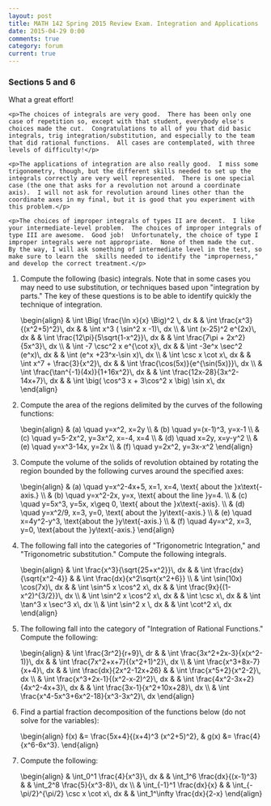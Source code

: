 ```yaml
---
layout: post
title: MATH 142 Spring 2015 Review Exam. Integration and Applications
date: 2015-04-29 0:00
comments: true
category: forum
current: true
---
```


<div class="well">
	<h3>Sections 5 and 6</h3>
	<p>What a great effort!</p>

	<p>The choices of integrals are very good.  There has been only one case of repetition so, except with that student, everybody else's choices made the cut.  Congratulations to all of you that did basic integrals, trig integration/substitution, and especially to the team that did rational functions.  All cases are contemplated, with three levels of difficulty!</p>

	<p>The applications of integration are also really good.  I miss some trigonometry, though, but the different skills needed to set up the integrals correctly are very well represented.  There is one special case (the one that asks for a revolution not around a coordinate axis).  I will not ask for revolution around lines other than the coordinate axes in my final, but it is good that you experiment with this problem.</p>

	<p>The choices of improper integrals of types II are decent.  I like your intermediate-level problem.  The choices of improper integrals of type III are awesome.  Good job!  Unfortunately, the choice of type I improper integrals were not appropriate.  None of them made the cut.  By the way, I will ask something of intermediate level in the test, so  make sure to learn the  skills needed to identify the "improperness," and develop the correct treatment.</p>
</div>

1. Compute the following (basic) integrals.  Note that in some cases you may need to use substitution, or techniques based upon "integration by parts."  The key of these questions is to be able to identify quickly the technique of integration.
	<div>
		\begin{align}
		& \int \Big( \frac{\ln x}{x} \Big)^2 \, dx &
		& \int \frac{x^3}{(x^2+5)^2}\, dx &
		& \int x^3 ( \sin^2 x -1)\, dx \\
		& \int (x-25)^2 e^{2x}\, dx &
		& \int \frac{12\pi}{5\sqrt{1-x^2}}\, dx &
		& \int \frac{7\pi + 2x^2}{5x^3}\, dx \\
		& \int -7 \csc^2 x e^{\cot x}\, dx &
		& \int -3e^x \sec^2 (e^x)\, dx &
		& \int (e^x +23^x-\sin x)\, dx \\
		& \int \csc x \cot x\, dx &
		& \int x^7 + \frac{3}{x^2}\, dx &
		& \int \frac{\cos(5x)}{e^{\sin(5x)}}\, dx \\
		& \int \frac{\tan^{-1}(4x)}{1+16x^2}\, dx &
		& \int \frac{12x-28}{3x^2-14x+7}\, dx &
		& \int \big( \cos^3 x + 3\cos^2 x \big) \sin x\, dx
		\end{align}
	</div>

2. Compute the area of the regions delimited by the curves of the following functions:
	<div>
		\begin{align}
		& (a) \quad y=x^2, x=2y \\
		& (b) \quad y=(x-1)^3, y=x-1 \\
		& (c) \quad y=5-2x^2, y=3x^2, x=-4, x=4 \\
		& (d) \quad x=2y, x=y-y^2 \\
		& (e) \quad y=x^3-14x, y=2x \\
		& (f) \quad y=2x^2, y=3x-x^2
		\end{align}
	</div>

3. Compute the volume of the solids of revolution obtained by rotating the region bounded by the following curves around the specified axes:
	<div>
		\begin{align}
		& (a) \quad y=x^2-4x+5, x=1, x=4, \text{ about the }x\text{-axis.} \\
		& (b) \quad y=x^2-2x, y=x, \text{ about the line }y=4. \\
		& (c) \quad y=5x^3, y=5x, x\geq 0, \text{ about the }x\text{-axis}. \\
		& (d) \quad y=x^2/9, x=3, y=0, \text{ about the }y\text{-axis.} \\
		& (e) \quad x=4y^2-y^3, \text{about the }y\text{-axis.} \\
		& (f) \quad 4y=x^2, x=3, y=0, \text{about the }y\text{-axis.}
		\end{align}
	</div>

4. The following fall into the categories of "Trigonometric Integration," and "Trigonometric substitution."  Compute the following integrals.
	<div>
		\begin{align}
		& \int \frac{x^3}{\sqrt{25+x^2}}\, dx &
		& \int \frac{dx}{\sqrt{x^2-4}} &
		& \int \frac{dx}{x^2\sqrt{x^2+6}} \\
		& \int \sin(10x) \cos(7x)\, dx &
		& \int \sin^5 x \cos^2 x\, dx &
		& \int \frac{9x}{(1-x^2)^{3/2}}\, dx \\
		& \int \sin^2 x \cos^2 x\, dx &
		& \int \csc x\, dx &
		& \int \tan^3 x \sec^3 x\, dx \\
		& \int \sin^2 x \, dx &
		& \int \cot^2 x\, dx
		\end{align}
	</div>


5. The following fall into the category of "Integration of Rational Functions."  Compute the following:
	<div>
		\begin{align}
		& \int \frac{3r^2}{r+9}\, dr &
		& \int \frac{3x^2+2x-3}{x(x^2-1)}\, dx &
		& \int \frac{7x^2+x+7}{(x^2+1)^2}\, dx \\
		& \int \frac{x^3+8x-7}{x+4}\, dx &
		& \int \frac{dx}{2x^2-12x+26} & 
		& \int \frac{x^5+2}{x^2-2}\, dx \\
		& \int \frac{x^3+2x-1}{(x^2-x-2)^2}\, dx &
		& \int \frac{4x^2-3x+2}{4x^2-4x+3}\, dx &
		& \int \frac{3x-1}{x^2+10x+28}\, dx \\
		& \int \frac{x^4-5x^3+6x^2-18}{x^3-3x^2}\, dx
		\end{align}
	</div>

6. Find a partial fraction decomposition of the functions below (do not solve for the variables):
	<div>
		\begin{align}
		f(x) &= \frac{5x+4}{(x+4)^3 (x^2+5)^2}, &
		g(x) &= \frac{4}{x^6-6x^3}.
		\end{align}
	</div>

7. Compute the following:
	<div>
		\begin{align}
		& \int_0^1 \frac{4}{x^3}\, dx &
		& \int_1^6 \frac{dx}{(x-1)^3} & 
		& \int_2^8 \frac{5}{x^3-8}\, dx \\
		& \int_{-1}^1 \frac{dx}{x} &
		& \int_{-\pi/2}^{\pi/2} \csc x \cot x\, dx &
		& \int_1^\infty \frac{dx}{2-x}
		\end{align}
	</div>



